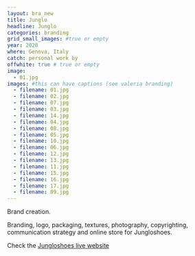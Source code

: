 ```yaml
---
layout: bra_new
title: Junglo
headline: Junglo
categories: branding
grid_small_images: #true or empty
year: 2020
where: Genova, Italy
catch: personal work by
offwhite: true # true or empty
image:
  - 01.jpg
images: #this can have captions (see valeria branding)
  - filename: 01.jpg
  - filename: 02.jpg
  - filename: 07.jpg
  - filename: 03.jpg
  - filename: 14.jpg
  - filename: 04.jpg
  - filename: 08.jpg
  - filename: 05.jpg
  - filename: 10.jpg
  - filename: 06.jpg
  - filename: 12.jpg
  - filename: 13.jpg
  - filename: 11.jpg
  - filename: 15.jpg
  - filename: 16.jpg
  - filename: 17.jpg
  - filename: 09.jpg
---
```


Brand creation.

Branding, logo, packaging, textures, photography, copyrighting, communication strategy and online store for Jungloshoes.

Check the [Jungloshoes live website](https://jungloshoes.com/?source=rokma.com)
